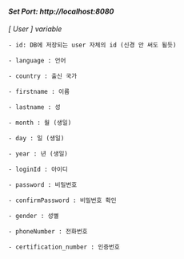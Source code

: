 #### *Set Port: http://localhost:8080*

*[ User ] variable*
    
    - id: DB에 저장되는 user 자체의 id (신경 안 써도 될듯)

    - language : 언어

    - country : 출신 국가

    - firstname : 이름

    - lastname : 성

    - month : 월 (생일)

    - day : 일 (생일)

    - year : 년 (생일)

    - loginId : 아이디

    - password : 비밀번호

    - confirmPassword : 비밀번호 확인

    - gender : 성별

    - phoneNumber : 전화번호

    - certification_number : 인증번호
